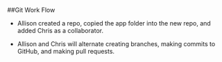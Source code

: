 ##Git Work Flow

- Allison created a repo, copied the app folder into the new repo, and added Chris as a collaborator.

- Allison and Chris will alternate creating branches, making commits to GitHub, and making pull requests.
